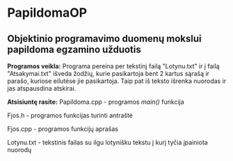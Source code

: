 # PapildomaOP

## Objektinio programavimo duomenų mokslui papildoma egzamino užduotis
__Programos veikla:__
Programa pereina per tekstinį failą "Lotynu.txt" ir į failą "Atsakymai.txt" išveda žodžių, kurie pasikartoja bent 2 kartus sąrašą ir parašo, kuriose eilutėse jie pasikartoja. Taip pat iš teksto išrenka nuorodas ir jas atspausdina atskirai.

**Atsisiuntę rasite:**
Papildoma.cpp - programos _main()_ funkcija

Fjos.h - programos funkcijas turinti antraštė

Fjos.cpp - programos funkcijų aprašas

Lotynu.txt - tekstinis failas su ilgu lotynišku tekstu į kurį tyčia įpainiota nuorodų
